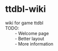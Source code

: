 # ttdbl-wiki
wiki for game ttdbl<br />
TODO:<br />
&nbsp;&nbsp;&nbsp;&nbsp;&nbsp;&nbsp;&nbsp;&nbsp;- Welcome page<br />
&nbsp;&nbsp;&nbsp;&nbsp;&nbsp;&nbsp;&nbsp;&nbsp;- Better layout<br />
&nbsp;&nbsp;&nbsp;&nbsp;&nbsp;&nbsp;&nbsp;&nbsp;- More information
